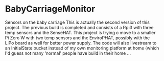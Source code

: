 # BabyCarriageMonitor
Sensors on the baby carriage
This is actually the second version of this project. The previous build is completed and consists of a Rpi3 with three temp sensors and the SenseHAT.
This project is trying o move to a smaller Pi Zero W with two temp sensors and the EnviroPHAT, possibly with the LiPo board as well for better power supply. The code will also livestream to an InitialState bucket instead of my own monitoring platform at home (which I'd guess not many 'normal' people have build in their home ...
